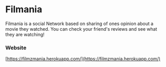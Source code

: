 # Filmania
Filmania is a social Network based on sharing of ones opinion about a movie they watched. You can check your friend's reviews and see what they are watching!

### Website
[https://filmzmania.herokuapp.com/](https://filmzmania.herokuapp.com/)
